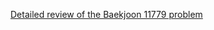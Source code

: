 [Detailed review of the Baekjoon 11779 problem](https://choicube84.github.io/study/2023/12/28/baekjoon_11779.html)
